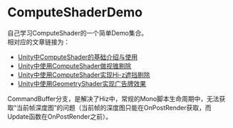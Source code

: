# ComputeShaderDemo
自己学习ComputeShader的一个简单Demo集合。  
相对应的文章链接为：
* [Unity中ComputeShader的基础介绍与使用](https://zhuanlan.zhihu.com/p/368307575)
* [Unity中使用ComputeShader做视锥剔除](https://zhuanlan.zhihu.com/p/376801370)
* [Unity中使用ComputeShader实现Hi-z遮挡剔除](https://zhuanlan.zhihu.com/p/396979267)
* [Unity中使用GeometryShader实现广告牌效果](https://zhuanlan.zhihu.com/p/585436751)

CommandBuffer分支，是解决了Hiz中，常规的Mono脚本生命周期中，无法获取“当前帧深度图”的问题（当前帧的深度图只能在OnPostRender获取，而Update函数在OnPostRender之前）。
